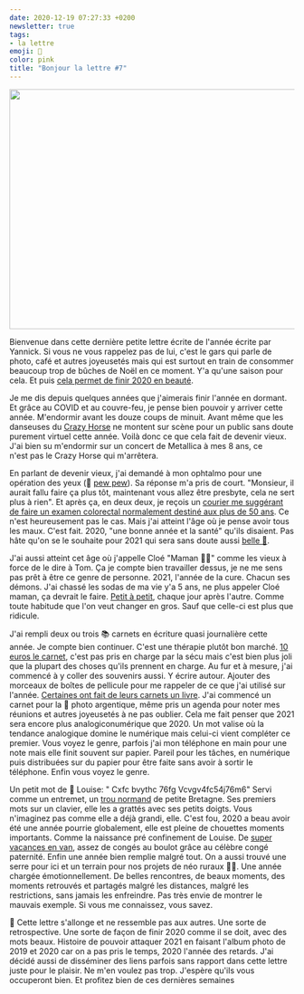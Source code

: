 ```yaml
---
date: 2020-12-19 07:27:33 +0200
newsletter: true
tags: 
- la lettre
emoji: 💌
color: pink
title: "Bonjour la lettre #7"
---
```


<img class="tl-email-image" data-id="3966962" height="424" src="https://gallery.tinyletterapp.com/a0d8b178d0758f62b0c01a8cd9fc5d00a4997449/images/8020395a-b777-429b-b51e-d440488412c1.jpeg" width="640"/>

Bienvenue dans cette dernière petite lettre écrite de l'année écrite par Yannick. Si vous ne vous rappelez pas de lui, c'est le gars qui parle de photo, café et autres joyeusetés mais qui est surtout en train de consommer beaucoup trop de bûches de Noël en ce moment. Y'a qu'une saison pour cela. Et puis <a href="https://www.goodreads.com/user/year_in_books/2020/3062737">cela permet de finir 2020 en beauté</a>.

Je me dis depuis quelques années que j'aimerais finir l'année en dormant. Et grâce au COVID et au couvre-feu, je pense bien pouvoir y arriver cette année. M'endormir avant les douze coups de minuit. Avant même que les danseuses du <a href="https://media.giphy.com/media/14p0yNxLIwu7Bu/giphy.gif">Crazy Horse</a> ne montent sur scène pour un public sans doute purement virtuel cette année. Voilà donc ce que cela fait de devenir vieux. J'ai bien su m'endormir sur un concert de Metallica à mes 8 ans, ce n'est pas le Crazy Horse qui m'arrêtera.

En parlant de devenir vieux, j'ai demandé à mon ophtalmo pour une opération des yeux (🔫 <a href="http://gph.is/2nchOeg">pew pew</a>). Sa réponse m'a pris de court. "Monsieur, il aurait fallu faire ça plus tôt, maintenant vous allez être presbyte, cela ne sert plus à rien". Et après ça, en deux deux, je reçois un <a href="https://www.leslibraires.fr/livre/17049350-broadway-roman-fabrice-caro-gallimard">courier me suggérant de faire un examen colorectal normalement destiné aux plus de 50 ans</a>. Ce n'est heureusement pas le cas. Mais j'ai atteint l'âge où je pense avoir tous les maux. C'est fait. 2020, "une bonne année et la santé" qu'ils disaient. Pas hâte qu'on se le souhaite pour 2021 qui sera sans doute aussi <a href="https://www.youtube.com/watch?v=MEODTN06mJE">belle 🎊</a>.

J'ai aussi atteint cet âge où j'appelle Cloé "Maman 👵🏻" comme les vieux à force de le dire à Tom. Ça je compte bien travailler dessus, je ne me sens pas prêt à être ce genre de personne. 2021, l'année de la cure. Chacun ses démons. J'ai chassé les sodas de ma vie y'a 5 ans, ne plus appeler Cloé maman, ça devrait le faire. <a href="https://jamesclear.com/atomic-habits">Petit à petit</a>, chaque jour après l'autre. Comme toute habitude que l'on veut changer en gros. Sauf que celle-ci est plus que ridicule.

J'ai rempli deux ou trois 📚 carnets en écriture quasi journalière cette année. Je compte bien continuer. C'est une thérapie plutôt bon marché. <a href="https://www.monsieurpapier.fr/en/carnets-lignes/20677-carnet-m-graminees.html">10 euros le carnet</a>, c'est pas pris en charge par la sécu mais c'est bien plus joli que la plupart des choses qu'ils prennent en charge. Au fur et à mesure, j'ai commencé à y coller des souvenirs aussi. Y écrire autour. Ajouter des morceaux de boîtes de pellicule pour me rappeler de ce que j'ai utilisé sur l'année. <a href="https://www.elisarouta.com/livre/p/chroniquesduroyaume">Certaines ont fait de leurs carnets un livre</a>. J'ai commencé un carnet pour la 📸 photo argentique, même pris un agenda pour noter mes réunions et autres joyeusetés à ne pas oublier. Cela me fait penser que 2021 sera encore plus analogiconumérique que 2020. Un mot valise où la tendance analogique domine le numérique mais celui-ci vient compléter ce premier. Vous voyez le genre, parfois j'ai mon téléphone en main pour une note mais elle finit souvent sur papier. Pareil pour les tâches, en numérique puis distribuées sur du papier pour être faite sans avoir à sortir le téléphone. Enfin vous voyez le genre.

Un petit mot de 👧 Louise: " Cxfc bvythc 76fg Vcvgv4fc54j76m6" Servi comme un entremet, un <a href="https://www.instagram.com/p/BzI9GBJgVVL/">trou normand</a> de petite Bretagne. Ses premiers mots sur un clavier, elle les a grattés avec ses petits doigts. Vous n'imaginez pas comme elle a déjà grandi, elle. C'est fou, 2020 a beau avoir été une année pourrie globalement, elle est pleine de chouettes moments importants. Comme la naissance pré confinement de Louise. De <a href="https://yannickschutz.com/un-ete-en-36-poses/">super vacances en van</a>, assez de congés au boulot grâce au célèbre congé paternité. Enfin une année bien remplie malgré tout. On a aussi trouvé une serre pour ici et un terrain pour nos projets de néo ruraux 👨‍🌾. Une année chargée émotionnellement. De belles rencontres, de beaux moments, des moments retrouvés et partagés malgré les distances, malgré les restrictions, sans jamais les enfreindre. Pas très envie de montrer le mauvais exemple. Si vous me connaissez, vous savez.

📝 Cette lettre s'allonge et ne ressemble pas aux autres. Une sorte de retrospective. Une sorte de façon de finir 2020 comme il se doit, avec des mots beaux. Histoire de pouvoir attaquer 2021 en faisant l'album photo de 2019 et 2020 car on a pas pris le temps, 2020 l'année des retards. J'ai décidé aussi de disséminer des liens parfois sans rapport dans cette lettre juste pour le plaisir. Ne m'en voulez pas trop. J'espère qu'ils vous occuperont bien. Et profitez bien de ces dernières semaines
